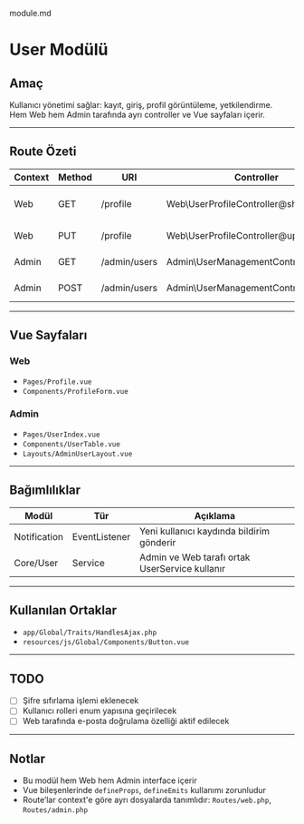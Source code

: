 module.md


# User Modülü

## Amaç

Kullanıcı yönetimi sağlar: kayıt, giriş, profil görüntüleme, yetkilendirme.  
Hem Web hem Admin tarafında ayrı controller ve Vue sayfaları içerir.

---

## Route Özeti

| Context | Method | URI             | Controller                     | Açıklama                  |
|---------|--------|------------------|--------------------------------|---------------------------|
| Web     | GET    | /profile         | Web\UserProfileController@show | Kullanıcı profil ekranı   |
| Web     | PUT    | /profile         | Web\UserProfileController@update | Profil güncelleme         |
| Admin   | GET    | /admin/users     | Admin\UserManagementController@index | Kullanıcı listesi      |
| Admin   | POST   | /admin/users     | Admin\UserManagementController@store | Kullanıcı ekleme       |

---

## Vue Sayfaları

### Web
- `Pages/Profile.vue`
- `Components/ProfileForm.vue`

### Admin
- `Pages/UserIndex.vue`
- `Components/UserTable.vue`
- `Layouts/AdminUserLayout.vue`

---

## Bağımlılıklar

| Modül       | Tür            | Açıklama                              |
|-------------|----------------|---------------------------------------|
| Notification| EventListener  | Yeni kullanıcı kaydında bildirim gönderir |
| Core/User   | Service        | Admin ve Web tarafı ortak UserService kullanır |

---

## Kullanılan Ortaklar

- `app/Global/Traits/HandlesAjax.php`
- `resources/js/Global/Components/Button.vue`

---

## TODO

- [ ] Şifre sıfırlama işlemi eklenecek
- [ ] Kullanıcı rolleri enum yapısına geçirilecek
- [ ] Web tarafında e-posta doğrulama özelliği aktif edilecek

---

## Notlar

- Bu modül hem Web hem Admin interface içerir
- Vue bileşenlerinde `defineProps`, `defineEmits` kullanımı zorunludur
- Route’lar context'e göre ayrı dosyalarda tanımlıdır: `Routes/web.php`, `Routes/admin.php`
